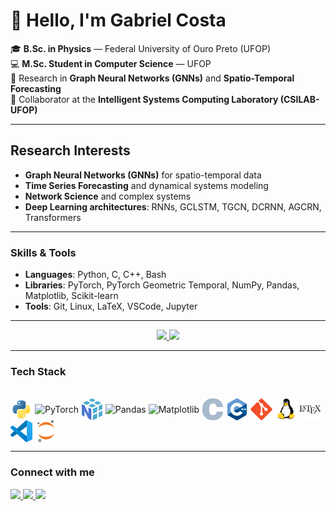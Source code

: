 # 👋 Hello, I'm Gabriel Costa  

🎓 **B.Sc. in Physics** — Federal University of Ouro Preto (UFOP)  
💻 **M.Sc. Student in Computer Science** — UFOP  
🔬 Research in **Graph Neural Networks (GNNs)** and **Spatio-Temporal Forecasting**  
🤝 Collaborator at the **Intelligent Systems Computing Laboratory (CSILAB-UFOP)**  

---

## Research Interests  

- **Graph Neural Networks (GNNs)** for spatio-temporal data  
- **Time Series Forecasting** and dynamical systems modeling  
- **Network Science** and complex systems  
- **Deep Learning architectures**: RNNs, GCLSTM, TGCN, DCRNN, AGCRN, Transformers  

---

### Skills & Tools  

- **Languages**: Python, C, C++, Bash  
- **Libraries**: PyTorch, PyTorch Geometric Temporal, NumPy, Pandas, Matplotlib, Scikit-learn  
- **Tools**: Git, Linux, LaTeX, VSCode, Jupyter  

---

<div align="center">
  <a href="https://github.com/gabrielxcosta">
    <img height="180em" src="https://github-readme-stats.vercel.app/api?username=gabrielxcosta&show_icons=true&theme=merko&include_all_commits=true&count_private=true"/>
    <img height="180em" src="https://github-readme-stats.vercel.app/api/top-langs/?username=gabrielxcosta&layout=compact&langs_count=10&count_private=true&theme=merko"/>
  </a>
</div>

---

### Tech Stack  

<div style="display: inline_block"><br>
  <img align="center" alt="Python" height="35" width="35" src="https://raw.githubusercontent.com/devicons/devicon/master/icons/python/python-original.svg" title="Python" />
  <img align="center" alt="PyTorch" height="35" width="35" src="https://github.com/valohai/ml-logos/blob/master/pytorch.svg" title="PyTorch" />
  <img align="center" alt="NumPy" height="35" width="35" src="https://github.com/devicons/devicon/blob/master/icons/numpy/numpy-original.svg" title="NumPy" />
  <img align="center" alt="Pandas" height="35" width="35" src="https://github.com/valohai/ml-logos/blob/master/pandas.svg" title="Pandas" />
  <img align="center" alt="Matplotlib" height="35" width="35" src="https://github.com/valohai/ml-logos/blob/master/matplotlib.svg" title="Matplotlib" />
  <img align="center" alt="C" height="35" width="35" src="https://github.com/devicons/devicon/blob/master/icons/c/c-original.svg" title="C" />
  <img align="center" alt="C++" height="35" width="35" src="https://github.com/devicons/devicon/blob/master/icons/cplusplus/cplusplus-original.svg" title="C++" />
  <img align="center" alt="Git" height="35" width="35" src="https://github.com/devicons/devicon/blob/master/icons/git/git-original.svg" title="Git" />
  <img align="center" alt="Linux" height="35" width="35" src="https://github.com/devicons/devicon/blob/master/icons/linux/linux-original.svg" title="Linux" />
  <img align="center" alt="LaTeX" height="35" width="35" src="https://github.com/devicons/devicon/blob/master/icons/latex/latex-original.svg" title="LaTeX" />
  <img align="center" alt="VSCode" height="35" width="35" src="https://github.com/devicons/devicon/blob/master/icons/vscode/vscode-original.svg" title="VSCode" />
  <img align="center" alt="Jupyter" height="35" width="35" src="https://github.com/devicons/devicon/blob/master/icons/jupyter/jupyter-original.svg" title="Jupyter Notebook" />
</div>

---

### Connect with me  

<div> 
  <a href="mailto:gabrielxcosta@gmail.com" target="_blank">
    <img src="https://img.shields.io/badge/Gmail-D14836?style=for-the-badge&logo=gmail&logoColor=white">
  </a>
  <a href="https://www.linkedin.com/in/gabxcostaxf/" target="_blank">
    <img src="https://img.shields.io/badge/LinkedIn-0077B5?style=for-the-badge&logo=linkedin&logoColor=white">
  </a>
  <a href="https://www.instagram.com/gabrielxcosta/" target="_blank">
    <img src="https://img.shields.io/badge/Instagram-E4405F?style=for-the-badge&logo=instagram&logoColor=white">
  </a>
</div>
